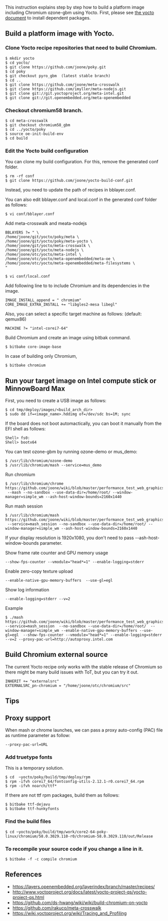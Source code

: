 This instruction explains step by step how to build a platform image including Chromium ozone-gbm using Yocto.
First, please see [the yocto document](http://www.yoctoproject.org/docs/1.8/yocto-project-qs/yocto-project-qs.html) to install dependent packages.

## Build a platform image with Yocto.
### Clone Yocto recipe repositories that need to build Chromium.
```
$ mkdir yocto
$ cd yocto/
$ git clone https://github.com/joone/poky.git
$ cd poky
$ git checkout pyro_gbm  (latest stable branch)
$ cd ..
$ git clone https://github.com/joone/meta-crosswalk
$ git clone https://github.com/imyller/meta-nodejs.git
$ git clone git://git.yoctoproject.org/meta-intel.git
$ git clone git://git.openembedded.org/meta-openembedded
```
### Checkout chromium58 branch.
```
$ cd meta-crosswalk
$ git checkout chromium58_gbm
$ cd ../yocto/poky
$ source oe-init-build-env
$ cd build
```
### Edit the Yocto build configuration
You can clone my build configuration. For this, remove the generated conf folder.
```
$ rm -rf conf
$ git clone https://github.com/joone/yocto-build-conf.git
```
Instead, you need to update the path of recipes in bblayer.conf.

You can also edit bblayer.conf and local.conf in the generated conf folder as follows:
```
$ vi conf/bblayer.conf
```
Add meta-crosswalk and meata-nodejs
```
BBLAYERS ?= " \
/home/joone/git/yocto/poky/meta \
/home/joone/git/yocto/poky/meta-yocto \
/home/joone/git/yocto/meta-crosswalk \
/home/joone/git/yocto/meta-nodejs \
/home/joone/otc/yocto/meta-intel \
/home/joone/otc/yocto/meta-openembedded/meta-oe \
/home/joone/otc/yocto/meta-openembedded/meta-filesystems \
"
```
```
$ vi conf/local.conf
```
Add following line to to include Chromium and its dependencies in the image.
```
IMAGE_INSTALL_append = " chromium"
CORE_IMAGE_EXTRA_INSTALL += "libgles2-mesa libegl"

```
Also, you can select a specific target machine as follows: (default: qemux86)
```
MACHINE ?= "intel-corei7-64"
```

Build Chromium and create an image using bitbak command.
```
$ bitbake core-image-base
```
In case of building only Chromium,
```
$ bitbake chromium
```

## Run your target image on Intel compute stick or MinnowBoard Max
First, you need to create a USB image as follows:
```
$ cd tmp/deploy/images/<build_arch_dir>
$ sudo dd if=<image_name>.hddimg of=/dev/sdc bs=1M; sync
```

If the board does not boot automactically, you can boot it manually from the EFI shell as follows:
```
Shell> fs0:
Shell> bootx64
```
You can test ozone-gbm by running ozone-demo or mus_demo:
```
$ /usr/lib/chromium/ozone-demo
$ /usr/lib/chromium/mash --service=mus_demo
```
Run chromium
```
$ /usr/lib/chromium/chrome https://github.com/joone/wiki/blob/master/performance_test_web_graphics.md
 --mash --no-sandbox --use-data-dir=/home/root/ --window-manager=simple_wm --ash-host-window-bounds=2160x1440

```
Run mash session
```
$ /usr/lib/chromium/mash https://github.com/joone/wiki/blob/master/performance_test_web_graphics.md
 --service=mash_session --no-sandbox --use-data-dir=/home/root/ --window-manager=simple_wm --ash-host-window-bounds=2160x1440
```
If your display resolution is 1920x1080, you don't need to pass --ash-host-window-bounds parameter.

Show frame rate counter and GPU memory usage
```
--show-fps-counter --vmodule="head*=1" --enable-logging=stderr
```
Enable zero-copy texture upload
```
--enable-native-gpu-memory-buffers  --use-gl=egl

```
Show log information
```
--enable-logging=stderr --v=2
```

Example
```
$ ./mash https://github.com/joone/wiki/blob/master/performance_test_web_graphics.md --service=mash_session  --no-sandbox --use-data-dir=/home/root/  --window-manager=simple_wm --enable-native-gpu-memory-buffers --use-gl=egl  --show-fps-counter --vmodule="head*=1" --enable-logging=stderr --v=2 --proxy-pac-url=http://autoproxy.intel.com 
```
 
## Build Chromium external source
The current Yocto recipe only works with the stable release of Chromium so there might be many build issues with ToT, but you can try it out.
```
INHERIT += "externalsrc"
EXTERNALSRC_pn-chromium = "/home/joone/otc/chromium/src"
```

## Tips

## Proxy support
When mash or chrome launches, we can pass a proxy auto-config (PAC) file as runtime parameter as follow:
```
--proxy-pac-url=URL
```

### Add truetype fonts
This is a temporary solution.
```
$ cd  ~yocto/poky/build/tmp/deploy/rpm 
$ rpm -ifvh corei7_64/fontconfig-utils-2.12.1-r0.corei7_64.rpm
$ rpm -ifvh noarch/ttf*
```
If there are not ttf rpm packages, build them as follows:
```
$ bitbake ttf-dejavu
$ bitbake ttf-hunkyfonts
```
### Find the build files
```
$ cd ~yocto/poky/build/tmp/work/core2-64-poky-linux/chromium/58.0.3029.110-r0/chromium-58.0.3029.110/out/Release
```
### To recompile your source code if you change a line in it.
```
$ bitbake -f -c compile chromium
```

## References
* https://layers.openembedded.org/layerindex/branch/master/recipes/
* http://www.yoctoproject.org/docs/latest/yocto-project-qs/yocto-project-qs.html
* https://github.com/ds-hwang/wiki/wiki/build-chromium-on-yocto
* https://github.com/rakuco/meta-crosswalk
* https://wiki.yoctoproject.org/wiki/Tracing_and_Profiling

